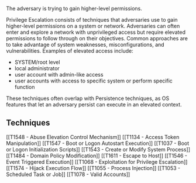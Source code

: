 The adversary is trying to gain higher-level permissions.

Privilege Escalation consists of techniques that adversaries use to gain higher-level permissions on a system or network. Adversaries can often enter and explore a network with unprivileged access but require elevated permissions to follow through on their objectives. Common approaches are to take advantage of system weaknesses, misconfigurations, and vulnerabilities. Examples of elevated access include: 

- SYSTEM/root level
- local administrator
- user account with admin-like access 
- user accounts with access to specific system or perform specific function

These techniques often overlap with Persistence techniques, as OS features that let an adversary persist can execute in an elevated context.

## Techniques

[[T1548 - Abuse Elevation Control Mechanism]]
[[T1134 - Access Token Manipulation]]
[[T1547 - Boot or Logon Autostart Execution]]
[[T1037 - Boot or Logon Initialization Scripts]]
[[T1543 - Create or Modify System Process]]
[[T1484 - Domain Policy Modification]]
[[T1611 - Escape to Host]]
[[T1546 - Event Triggered Execution]]
[[T1068 - Exploitation for Privilege Escalation]]
[[T1574 - Hijack Execution Flow]]
[[T1055 - Process Injection]]
[[T1053 - Scheduled Task or Job]]
[[T1078 - Valid Accounts]]